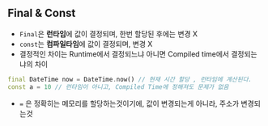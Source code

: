 ## Final & Const ##

- `Final`은 **런타임**에 값이 결정되며, 한번 할당된 후에는 변경 X
- `const`는 **컴파일타임**에 값이 결정되며, 변경 X
- 결정적인 차이는 Runtime에서 결정되느냐 아니면 Compiled time에서 결정되는냐의 차이 
``` dart
final DateTime now = DateTime.now() // 현재 시간 할당 , 런타임에 계산된다.
const a = 10 // 런타임이 아니고, Compiled Time에 정해져도 문제가 없음 
```
- `=` 은 정확히는 메모리를 할당하는것이기에, 값이 변경되는게 아니라, 주소가 변경되는것